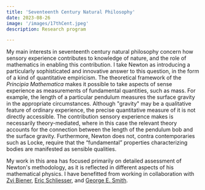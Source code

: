 ```yaml
---
title: 'Seventeenth Century Natural Philosophy'
date: 2023-08-26
image: '/images/17thCent.jpeg'
description: Research program

---
```


My main interests in seventeenth century natural philosophy concern how sensory experience contributes to knowledge of nature, and the role of mathematics in enabling this contribution.  I take Newton as introducing a particularly sophisticated and innovative answer to this question, in the form of a kind of quantitative empiricism.  The theoretical framework of the *Principia Mathematica* makes it possible to take aspects of sense experience as measurements of fundamental quantities, such as mass. For example, the length of a particular pendulum measures the surface gravity in the appropriate circumstances. Although "gravity" may be a qualitative feature of ordinary experience, the precise quantitative measure of it is not directly accessible. The contribution sensory experience makes is necessarily theory-mediated, where in this case the relevant theory accounts for the connection between the length of the pendulum bob and the surface gravity. Furthermore, Newton does not, contra contemporaries such as Locke, require that the “fundamental” properties characterizing bodies are manifested as sensible qualities. 

My work in this area has focused primarily on detailed assessment of Newton's methodology, as it is reflected in different aspects of his mathematical physics.  I have benefitted from working in collaboration with [Zvi Biener](http://zbiener.github.io), [Eric Schliesser](https://www.uva.nl/en/profile/s/c/e.s.schliesser/e.s.schliesser.html?cb), and [George E. Smith](https://as.tufts.edu/philosophy/people/faculty/george-smith).